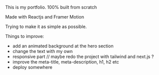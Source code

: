 This is my portfolio. 100% built from scratch

Made with Reactjs and Framer Motion

Trying to make it as simple as possible.

Things to improve:
- add an animated background at the hero section
- change the text with my own
- responsive part // maybe redo the project with tailwind and next.js ?
- improve the meta-title, meta-description, h1, h2 etc
- deploy somewhere
